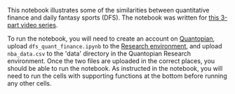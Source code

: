 This notebook illustrates some of the similarities between quantitative finance and daily fantasy sports (DFS). The notebook was written for [this 3-part video series](https://youtu.be/7LWxQOTad6c).

To run the notebook, you will need to create an account on [Quantopian](https://www.quantopian.com), upload `dfs_quant_finance.ipynb` to the [Research environment](https://www.quantopian.com/research), and upload `nba_data.csv` to the 'data' directory in the Quantopian Research environment. Once the two files are uploaded in the correct places, you should be able to run the notebook. As instructed in the notebook, you will need to run the cells with supporting functions at the bottom before running any other cells.